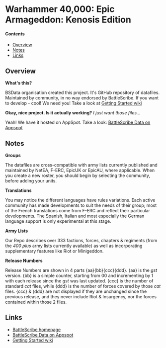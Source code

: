 # Warhammer 40,000: Epic Armageddon: Kenosis Edition

#### Contents

-   [Overview][]
-   [Notes][]
-   [Links][]

[overview]: #overview
[notes]: #notes
[links]: #links

## Overview

**What's this?**

BSData organisation created this project. It's GitHub repository of datafiles.
Maintained by community, in no way endorsed by BattleScribe. If you want
to develop - cool! We need you! Take a look at [Getting Started wiki][]

**Okay, nice project. Is it actually working?** _I just want those files..._

Yeah! We have it hosted on AppSpot. Take a look: [BattleScribe Data on Appspot][]

## Notes

**Groups**

The datafiles are cross-compatible with army lists currently published and maintained by NetEA, F-ERC, EpicUK or EpicAU, where applicable. When you create a new roster, you should begin by selecting the community, before adding your units.

**Translations**

You may notice the different languages have rules variations. Each active community has made developments to suit the needs of their group; most of the French translations come from F-ERC and reflect their particular developments. The Spanish, Italian and most especially the German language support is only experimental at this stage.

**Army Lists**

Our Repo describes over 333 factions, forces, chapters & regiments (from the _400 plus_ army lists currently available) as well as incorporating supplementary features like Riot or Minigeddon.

**Release Numbers**

Release Numbers are shown in 4 parts {aa}{bb}{ccc}{ddd}. {aa} is the _gst_ version. {bb} is a simple counter, starting from 00 and incrementing by 1 with each release since the _gst_ was last updated. {ccc} is the number of standard _cat_ files, while {ddd} is the number of forces covered by those _cat_ files. {ccc} & {ddd} are not displayed if they are unchanged since the previous release, and they never include Riot & Insurgency, nor the forces contained within those 2 files.

## Links

-   [BattleScribe homepage][]
-   [BattleScribe Data on Appspot][]
-   [Getting Started wiki][]

[battlescribe homepage]: http://www.battlescribe.net/
[battlescribe data on appspot]: http://battlescribedata.appspot.com/#/repos
[getting started wiki]: https://github.com/BSData/bsdata/wiki/Home#getting-started
